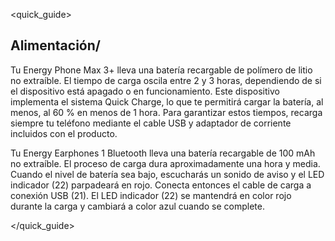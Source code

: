 <quick_guide>
## Alimentación/

Tu Energy Phone Max 3+ lleva una batería recargable de polímero de litio no extraíble. El tiempo de carga oscila entre 2 y 3 horas, dependiendo de si el dispositivo está apagado o en funcionamiento. Este dispositivo implementa el sistema Quick Charge, lo que te permitirá cargar la batería, al menos, al 60 % en menos de 1 hora. Para garantizar estos tiempos, recarga siempre tu teléfono mediante el cable USB y adaptador de corriente incluidos con el producto.

Tu Energy Earphones 1 Bluetooth lleva una batería recargable de 100 mAh no extraíble. El proceso de carga dura aproximadamente una hora y media. Cuando el nivel de batería sea bajo, escucharás un sonido de aviso y el LED indicador (22) parpadeará en rojo. Conecta entonces el cable de carga a conexión USB (21).
El LED indicador (22) se mantendrá en color rojo durante la carga y cambiará a color azul cuando se complete.

</quick_guide>
